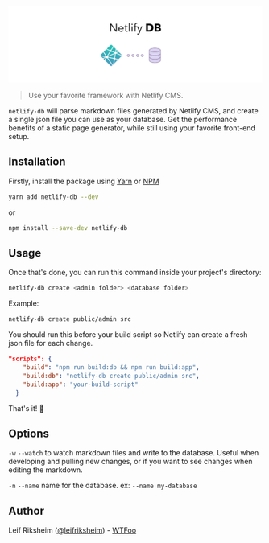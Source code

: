 ![](logo.png)

> Use your favorite framework with Netlify CMS.

`netlify-db` will parse markdown files generated by Netlify CMS, and create a single json file you can use as your database. Get the performance benefits of a static page generator, while still using your favorite front-end setup.

## Installation

Firstly, install the package using [Yarn](https://yarnpkg.com/en/) or [NPM](https://www.npmjs.com/)

```bash
yarn add netlify-db --dev
```

or

```bash
npm install --save-dev netlify-db
```

## Usage

Once that's done, you can run this command inside your project's directory:

```bash
netlify-db create <admin folder> <database folder>
```

Example:

```bash
netlify-db create public/admin src
```

You should run this before your build script so Netlify can create a fresh json file for each change.

```json
"scripts": {
    "build": "npm run build:db && npm run build:app",
    "build:db": "netlify-db create public/admin src",
    "build:app": "your-build-script"
  }
```

That's it! :tada:

## Options

`-w` `--watch` to watch markdown files and write to the database. Useful when developing and pulling new changes, or if you want to see changes when editing the markdown.

`-n` `--name` name for the database. ex: `--name my-database`

## Author

Leif Riksheim ([@leifriksheim](https://github.com/leifriksheim)) - [WTFoo](https://github.com/whatthefoo)
